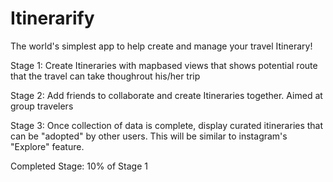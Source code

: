 # Itinerarify
The world's simplest app to help create and manage your travel Itinerary!

Stage 1: Create Itineraries with mapbased views that shows potential route that the travel can take thoughrout his/her trip

Stage 2: Add friends to collaborate and create Itineraries together. Aimed at group travelers

Stage 3: Once collection of data is complete, display curated itineraries that can be "adopted" by other users. This will be similar to instagram's "Explore" feature.


Completed Stage: 10% of Stage 1
